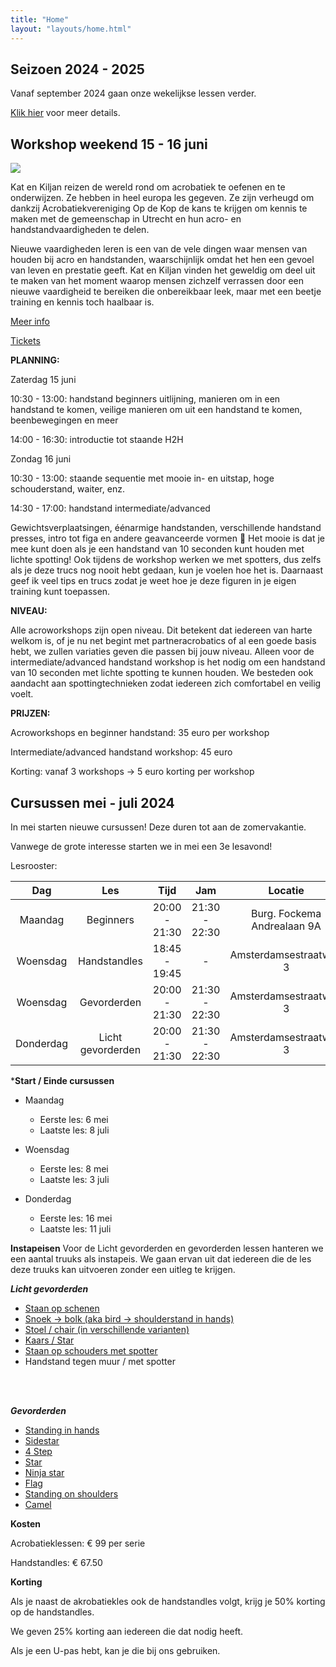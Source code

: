 ```yaml
---
title: "Home"
layout: "layouts/home.html"
---
```


## Seizoen 2024 - 2025
Vanaf september 2024 gaan onze wekelijkse lessen verder.

[Klik hier](/nl-NL/courses) voor meer details.

## Workshop weekend 15 - 16 juni

<img
style="max-width:80%;"
class="mx-auto"
src="/static/images/kat_kylian.jpg">


Kat en Kiljan reizen de wereld rond om acrobatiek te oefenen en te onderwijzen. Ze hebben in heel europa les gegeven. Ze zijn verheugd om dankzij Acrobatiekvereniging Op de Kop de kans te krijgen om kennis te maken met de gemeenschap in Utrecht en hun acro- en handstandvaardigheden te delen.

Nieuwe vaardigheden leren is een van de vele dingen waar mensen van houden bij acro en handstanden, waarschijnlijk omdat het hen een gevoel van leven en prestatie geeft. Kat en Kiljan vinden het geweldig om deel uit te maken van het moment waarop mensen zichzelf verrassen door een nieuwe vaardigheid te bereiken die onbereikbaar leek, maar met een beetje training en kennis toch haalbaar is.

[Meer info](https://www.facebook.com/events/1117064039568444)

[Tickets](https://forms.gle/FG95yjMC9TtmgiMC8)


**PLANNING:**

Zaterdag 15 juni

10:30 - 13:00: handstand beginners
uitlijning, manieren om in een handstand te komen, veilige manieren om uit een handstand te komen, beenbewegingen en meer

14:00 - 16:30: introductie tot staande H2H

Zondag 16 juni

10:30 - 13:00: staande sequentie met mooie in- en uitstap, hoge schouderstand, waiter, enz.

14:30 - 17:00: handstand intermediate/advanced

Gewichtsverplaatsingen, éénarmige handstanden, verschillende handstand presses, intro tot figa en andere geavanceerde vormen 🤩 Het mooie is dat je mee kunt doen als je een handstand van 10 seconden kunt houden met lichte spotting! Ook tijdens de workshop werken we met spotters, dus zelfs als je deze trucs nog nooit hebt gedaan, kun je voelen hoe het is. Daarnaast geef ik veel tips en trucs zodat je weet hoe je deze figuren in je eigen training kunt toepassen.


**NIVEAU:**

Alle acroworkshops zijn open niveau. Dit betekent dat iedereen van harte welkom is, of je nu net begint met partneracrobatics of al een goede basis hebt, we zullen variaties geven die passen bij jouw niveau. Alleen voor de intermediate/advanced handstand workshop is het nodig om een handstand van 10 seconden met lichte spotting te kunnen houden. We besteden ook aandacht aan spottingtechnieken zodat iedereen zich comfortabel en veilig voelt.

**PRIJZEN:**

Acroworkshops en beginner handstand: 35 euro per workshop

Intermediate/advanced handstand workshop: 45 euro

Korting: vanaf 3 workshops -> 5 euro korting per workshop


## Cursussen mei - juli 2024

In mei starten nieuwe cursussen! Deze duren tot aan de zomervakantie.

Vanwege de grote interesse starten we in mei een 3e lesavond!

Lesrooster:

<div class="courses-table">

|  Dag   	   |     Les      	      |     Tijd     	     |      Jam      |       Locatie        	        |
|:----------:|:-------------------:|:------------------:|:-------------:|:-----------------------------:|
| Maandag 	  |     Beginners 	     |  20:00 - 21:30 	   | 21:30 - 22:30 | Burg. Fockema Andrealaan 9A 	 |
| Woensdag 	 |    Handstandles	    | 18:45 - 19:45    	 |       -       |   Amsterdamsestraatweg 3  	   |
| Woensdag 	 |    Gevorderden	     |   20:00 - 21:30    | 21:30 - 22:30 |   Amsterdamsestraatweg 3  	   |
| Donderdag  | Licht gevorderden 	 |   20:00 - 21:30    | 21:30 - 22:30 |   Amsterdamsestraatweg 3  	   |

</div>

***Start / Einde cursussen**
- Maandag
    - Eerste les: 6 mei
    - Laatste les: 8 juli

- Woensdag
    - Eerste les: 8 mei
    - Laatste les: 3 juli

- Donderdag
    - Eerste les: 16 mei
    - Laatste les: 11 juli


**Instapeisen**
Voor de Licht gevorderden en gevorderden lessen hanteren we een aantal truuks als instapeis. We gaan ervan uit dat iedereen die de les deze truuks kan uitvoeren zonder een uitleg te krijgen.

***Licht gevorderden***
- [Staan op schenen](https://app.skillzones.nl/public/library/video/442)
- [Snoek -> bolk (aka bird -> shoulderstand in hands)](https://app.skillzones.nl/public/library/video/443)
- [Stoel / chair (in verschillende varianten)](https://app.skillzones.nl/public/library/video/445)
- [Kaars / Star](https://app.skillzones.nl/public/library/video/444)
- [Staan op schouders met spotter](https://app.skillzones.nl/public/library/video/446)
- Handstand tegen muur / met spotter

<br>
<br>

***Gevorderden***
- [Standing in hands](https://app.skillzones.nl/public/library/video/99)
- [Sidestar](https://app.skillzones.nl/public/library/video/98)
- [4 Step](https://app.skillzones.nl/public/library/video/97)
- [Star](https://app.skillzones.nl/public/library/video/96)
- [Ninja star](https://app.skillzones.nl/public/library/video/95)
- [Flag](https://app.skillzones.nl/public/library/video/94)
- [Standing on shoulders](https://app.skillzones.nl/public/library/video/93)
- [Camel](https://app.skillzones.nl/public/library/video/91)


**Kosten**

Acrobatieklessen: € 99 per serie

Handstandles: € 67.50

**Korting**

Als je naast de akrobatiekles ook de handstandles volgt, krijg je 50% korting op de handstandles.

We geven 25% korting aan iedereen die dat nodig heeft.

Als je een U-pas hebt, kan je die bij ons gebruiken.
<br>
<br>

[//]: # ()

[//]: # (Maandag: Beginners)

[//]: # (Dinsdag: Licht gevorderd)

